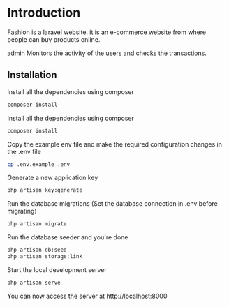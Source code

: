 # Introduction

Fashion is a laravel website. it is an e-commerce website from where people can buy products online.

admin Monitors the activity of the users and checks the transactions.

## Installation

Install all the dependencies using composer

```bash
composer install
```
Install all the dependencies using composer
```bash
composer install
```
Copy the example env file and make the required configuration changes in the .env file
```bash
cp .env.example .env
```
Generate a new application key
```bash
php artisan key:generate
```
Run the database migrations (Set the database connection in .env before migrating)
```bash
php artisan migrate
```
Run the database seeder and you're done
```bash
php artisan db:seed
php artisan storage:link
```
Start the local development server
```bash
php artisan serve
```
You can now access the server at http://localhost:8000

